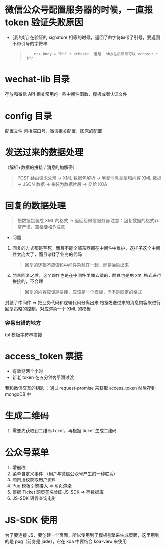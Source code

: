 # 微信公众号配置服务器的时候，一直报 token 验证失败原因

- [我的坑] 在验证的 signature 相等的时候，返回了的字符串带了引号，要返回不带引号的字符串
  >         ctx.body = "hh" + echostr  但是  hh放在后面却可以 echostr + 'hh'

# wechat-lib 目录

存放和微信 API 相关常用的一些中间件函数，模板或者认证文件

# config 目录

配置文件 包括端口号，微信相关配置，图床的配置

# 发送过来的数据处理

（解析+数据的拼接 / 消息的加解密）

> POST 路由请求处理 -> XML 数据包解析 -> 判断消息类型和内容
> XML 数据 -> JSON 数据 -> 拼装为数据片段 -> 交给 KOA

# 回复的数据处理

> 把数据包装成 XML 的格式 -> 返回给微信服务器
> 注意：回复数据的格式非常严谨，空格要格外注意

- 问题

1. 回复的方式都是写死，而且不能全部东西都在中间件中维护，这样子这个中间件太庞大了，而且杂糅了业务的代码
   > 回复的逻辑不应该和中间件杂糅在一起，而是抽象出来
2. 而且回复之后，这个动作也是在中间件里面去做的，而且也是用 xml 格式进行拼接的，不合理
   > 回复的内容应该是拼接，应该是一个模板，而不是固定的格式

封装了中间件 => 把业务代码和逻辑代码分离出来
根据发送过来的消息内容来进行回复策略的控制，对应渲染一个 XML 的模板

### 容易出错的地方

tpl 模板字符串拼接

# access_token 票据

- 有效期两个小时
- 新老 token 在五分钟内平滑过渡

我和微信交互的钥匙 ：通过 request-promise 来获取 access_token 然后存到 mongoDB 中

# 生成二维码

1. 需要先获取到二维码 ticket，再根据 ticket 生成二维码

# 公众号菜单

1. 增删改
2. 菜单自定义事件 （用户与微信公众号产生的一种联系）
3. 网页授权获取用户资料
4. Pug 模板引擎接入 => 网页渲染
5. 票据 Ticket 网页签名验证 JS-SDK => 存数据库
6. JS-SDK 语言查询电影

# JS-SDK 使用

为了要连接 JS，要创建一个页面，所以使用到了模板引擎来生成页面，这里用到的是 pug（前身是 jade），它在 koa 中要结合 koa-view 来使用
